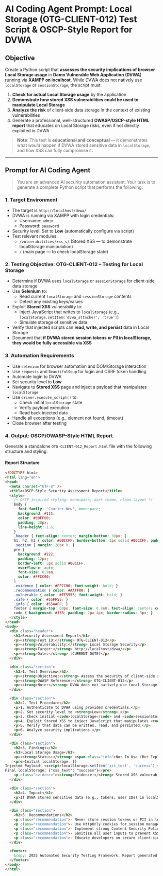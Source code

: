 # AI Coding Agent Prompt: Local Storage (OTG-CLIENT-012) Test Script & OSCP-Style Report for DVWA

## Objective

Create a Python script that **assesses the security implications of browser Local Storage usage** in **Damn Vulnerable Web Application (DVWA)** running via **XAMPP on localhost**. While DVWA does not natively use `localStorage` or `sessionStorage`, the script must:

1. **Check for actual Local Storage usage** by the application
2. **Demonstrate how stored XSS vulnerabilities could be used to manipulate Local Storage**
3. **Analyze the risk** of client-side data storage in the context of existing vulnerabilities
4. Generate a professional, well-structured **OWASP/OSCP-style HTML report** that educates on Local Storage risks, even if not directly exploited in DVWA

> **Note**: This test is **educational and conceptual** — it demonstrates what *would* happen if DVWA stored sensitive data in `localStorage`, and how XSS can fully compromise it.

---

## Prompt for AI Coding Agent

> You are an advanced AI security automation assistant. Your task is to generate a complete Python script that performs the following:

### 1. **Target Environment**
- The target is `http://localhost/dvwa/`
- DVWA is running via XAMPP with login credentials:
  - Username: `admin`
  - Password: `password`
- Security level: Set to **Low** (automatically configure via script)
- Test relevant modules:
  - `/vulnerabilities/xss_s/` (Stored XSS — to demonstrate localStorage manipulation)
  - `/` (main page — to check localStorage state)

### 2. **Testing Objective: OTG-CLIENT-012 – Testing for Local Storage**
- Determine if DVWA uses `localStorage` or `sessionStorage` for client-side data storage
- Use **Selenium** to:
  - Read current `localStorage` and `sessionStorage` contents
  - Detect any existing keys/values
- Exploit **Stored XSS** vulnerability to:
  - Inject JavaScript that writes to `localStorage` (e.g., `localStorage.setItem('dvwa_attacker', 'true')`)
  - Simulate storage of sensitive data
- Verify that injected scripts can **read, write, and persist** data in Local Storage
- Document that **if DVWA stored session tokens or PII in localStorage, they would be fully accessible via XSS**

### 3. **Automation Requirements**
- Use `selenium` for browser automation and DOM/Storage interaction
- Use `requests` and `BeautifulSoup` for login and CSRF token handling
- Automate login to DVWA
- Set security level to **Low**
- Navigate to **Stored XSS** page and inject a payload that manipulates `localStorage`
- Use `driver.execute_script()` to:
  - Check initial `localStorage` state
  - Verify payload execution
  - Read back injected data
- Handle all exceptions (e.g., element not found, timeout)
- Close browser after testing

### 4. **Output: OSCP/OWASP-Style HTML Report**
Generate a standalone `OTG-CLIENT-012_Report.html` file with the following structure and styling:

#### Report Structure
```html
<!DOCTYPE html>
<html lang="en">
<head>
  <meta charset="UTF-8" />
  <title>OSCP-Style Security Assessment Report</title>
  <style>
    /* OSCP-inspired styling: monospace, dark theme, clean layout */
    body { 
      font-family: 'Courier New', monospace; 
      background: #111; 
      color: #00FF00; 
      padding: 20px; 
      line-height: 1.6;
    }
    .header { text-align: center; margin-bottom: 30px; }
    h1, h2, h3 { color: #00CCFF; border-bottom: 1px solid #00CCFF; padding-bottom: 5px; }
    .section { margin: 20px 0; }
    pre { 
      background: #222; 
      padding: 12px; 
      border-left: 5px solid #00CCFF; 
      overflow-x: auto; 
      font-size: 0.9em;
      color: #FFCC00;
    }
    .evidence { color: #FFCC00; font-weight: bold; }
    .recommendation { color: #AAFF00; }
    .vulnerable { color: #FF5555; font-weight: bold; }
    .safe { color: #55FF55; }
    .info { color: #55AAFF; }
    footer { margin-top: 60px; font-size: 0.8em; text-align: center; color: #666; }
    code { background: #333; padding: 2px 4px; border-radius: 3px; }
  </style>
</head>
<body>
  <div class="header">
    <h1>Security Assessment Report</h1>
    <p><strong>Test ID:</strong> OTG-CLIENT-012</p>
    <p><strong>Vulnerability:</strong> Local Storage Security</p>
    <p><strong>Target:</strong> http://localhost/dvwa/</p>
    <p><strong>Date:</strong> [CURRENT DATE]</p>
  </div>

  <div class="section">
    <h2>1. Test Overview</h2>
    <p><strong>Objective:</strong> Assess the security of client-side storage mechanisms (localStorage, sessionStorage) and their exposure to XSS.</p>
    <p><strong>OWASP Reference:</strong> OTG-CLIENT-012</p>
    <p><strong>Note:</strong> DVWA does not natively use Local Storage. This test demonstrates the <strong>theoretical risk</strong> and how XSS can fully compromise localStorage if used.</p>
  </div>

  <div class="section">
    <h2>2. Test Procedure</h2>
    <p>1. Authenticate to DVWA using provided credentials.</p>
    <p>2. Set security level to <strong>Low</strong>.</p>
    <p>3. Check initial <code>localStorage</code> and <code>sessionStorage</code> state.</p>
    <p>4. Exploit Stored XSS to inject JavaScript that manipulates <code>localStorage</code>.</p>
    <p>5. Verify that data can be written, read, and persisted.</p>
    <p>6. Analyze security implications.</p>
  </div>

  <div class="section">
    <h2>3. Findings</h2>
    <h3>Local Storage Usage</h3>
    <p><strong>Status:</strong> <span class="info">Not In Use (But Exploitable)</span></p>
    <pre>Initial localStorage: {}
Injected Payload: <script>localStorage.setItem('xss_test', 'success');</script>
Final localStorage: {"xss_test": "success"}</pre>
    <p class="evidence"><strong>Evidence:</strong> Stored XSS vulnerability allows full read/write access to localStorage. If DVWA stored session tokens here, they would be compromised.</p>
  </div>

  <div class="section">
    <h2>4. Impact</h2>
    <p>If DVWA stored sensitive data (e.g., tokens, user IDs) in localStorage, an XSS vulnerability would lead to full account compromise. Unlike HttpOnly cookies, localStorage is fully accessible to JavaScript and cannot be protected from XSS.</p>
  </div>

  <div class="section">
    <h2>5. Recommendations</h2>
    <p class="recommendation">- Never store session tokens or PII in localStorage or sessionStorage.</p>
    <p class="recommendation">- Use HttpOnly cookies for session management.</p>
    <p class="recommendation">- Implement strong Content Security Policy (CSP) to mitigate XSS.</p>
    <p class="recommendation">- Sanitize all user inputs to prevent XSS, which is the primary vector for localStorage abuse.</p>
    <p class="recommendation">- Educate developers on secure client-side data storage practices.</p>
  </div>

  <footer>
    &copy; 2025 Automated Security Testing Framework. Report generated by AI Agent.
  </footer>
</body>
</html>